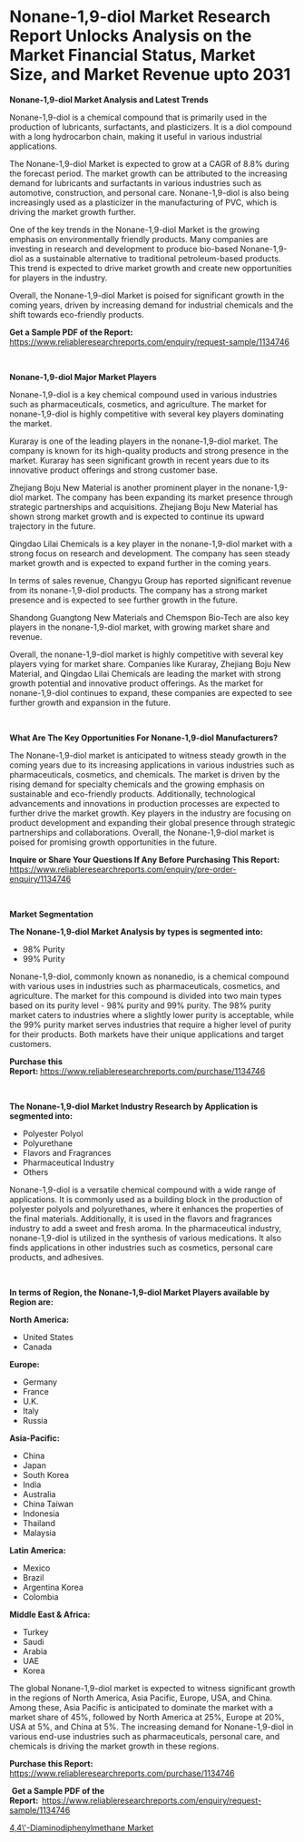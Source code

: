 <p><h1>Nonane-1,9-diol Market Research Report Unlocks Analysis on the Market Financial Status, Market Size, and Market Revenue upto 2031</h1></p><p><strong>Nonane-1,9-diol Market Analysis and Latest Trends</strong></p>
<p><p>Nonane-1,9-diol is a chemical compound that is primarily used in the production of lubricants, surfactants, and plasticizers. It is a diol compound with a long hydrocarbon chain, making it useful in various industrial applications.</p><p>The Nonane-1,9-diol Market is expected to grow at a CAGR of 8.8% during the forecast period. The market growth can be attributed to the increasing demand for lubricants and surfactants in various industries such as automotive, construction, and personal care. Nonane-1,9-diol is also being increasingly used as a plasticizer in the manufacturing of PVC, which is driving the market growth further.</p><p>One of the key trends in the Nonane-1,9-diol Market is the growing emphasis on environmentally friendly products. Many companies are investing in research and development to produce bio-based Nonane-1,9-diol as a sustainable alternative to traditional petroleum-based products. This trend is expected to drive market growth and create new opportunities for players in the industry.</p><p>Overall, the Nonane-1,9-diol Market is poised for significant growth in the coming years, driven by increasing demand for industrial chemicals and the shift towards eco-friendly products.</p></p>
<p><strong>Get a Sample PDF of the Report:&nbsp;</strong> <a href="https://www.reliableresearchreports.com/enquiry/request-sample/1134746">https://www.reliableresearchreports.com/enquiry/request-sample/1134746</a></p>
<p>&nbsp;</p>
<p><strong>Nonane-1,9-diol Major Market Players</strong></p>
<p><p>Nonane-1,9-diol is a key chemical compound used in various industries such as pharmaceuticals, cosmetics, and agriculture. The market for nonane-1,9-diol is highly competitive with several key players dominating the market.</p><p>Kuraray is one of the leading players in the nonane-1,9-diol market. The company is known for its high-quality products and strong presence in the market. Kuraray has seen significant growth in recent years due to its innovative product offerings and strong customer base.</p><p>Zhejiang Boju New Material is another prominent player in the nonane-1,9-diol market. The company has been expanding its market presence through strategic partnerships and acquisitions. Zhejiang Boju New Material has shown strong market growth and is expected to continue its upward trajectory in the future.</p><p>Qingdao Lilai Chemicals is a key player in the nonane-1,9-diol market with a strong focus on research and development. The company has seen steady market growth and is expected to expand further in the coming years.</p><p>In terms of sales revenue, Changyu Group has reported significant revenue from its nonane-1,9-diol products. The company has a strong market presence and is expected to see further growth in the future.</p><p>Shandong Guangtong New Materials and Chemspon Bio-Tech are also key players in the nonane-1,9-diol market, with growing market share and revenue.</p><p>Overall, the nonane-1,9-diol market is highly competitive with several key players vying for market share. Companies like Kuraray, Zhejiang Boju New Material, and Qingdao Lilai Chemicals are leading the market with strong growth potential and innovative product offerings. As the market for nonane-1,9-diol continues to expand, these companies are expected to see further growth and expansion in the future.</p></p>
<p>&nbsp;</p>
<p><strong>What Are The Key Opportunities For Nonane-1,9-diol Manufacturers?</strong></p>
<p><p>The Nonane-1,9-diol market is anticipated to witness steady growth in the coming years due to its increasing applications in various industries such as pharmaceuticals, cosmetics, and chemicals. The market is driven by the rising demand for specialty chemicals and the growing emphasis on sustainable and eco-friendly products. Additionally, technological advancements and innovations in production processes are expected to further drive the market growth. Key players in the industry are focusing on product development and expanding their global presence through strategic partnerships and collaborations. Overall, the Nonane-1,9-diol market is poised for promising growth opportunities in the future.</p></p>
<p><strong>Inquire or Share Your Questions If Any Before Purchasing This Report:</strong> <a href="https://www.reliableresearchreports.com/enquiry/pre-order-enquiry/1134746">https://www.reliableresearchreports.com/enquiry/pre-order-enquiry/1134746</a></p>
<p>&nbsp;</p>
<p><strong>Market Segmentation</strong></p>
<p><strong>The Nonane-1,9-diol Market Analysis by types is segmented into:</strong></p>
<p><ul><li>98% Purity</li><li>99% Purity</li></ul></p>
<p><p>Nonane-1,9-diol, commonly known as nonanedio, is a chemical compound with various uses in industries such as pharmaceuticals, cosmetics, and agriculture. The market for this compound is divided into two main types based on its purity level - 98% purity and 99% purity. The 98% purity market caters to industries where a slightly lower purity is acceptable, while the 99% purity market serves industries that require a higher level of purity for their products. Both markets have their unique applications and target customers.</p></p>
<p><strong>Purchase this Report:&nbsp;</strong><a href="https://www.reliableresearchreports.com/purchase/1134746">https://www.reliableresearchreports.com/purchase/1134746</a></p>
<p>&nbsp;</p>
<p><strong>The Nonane-1,9-diol Market Industry Research by Application is segmented into:</strong></p>
<p><ul><li>Polyester Polyol</li><li>Polyurethane</li><li>Flavors and Fragrances</li><li>Pharmaceutical Industry</li><li>Others</li></ul></p>
<p><p>Nonane-1,9-diol is a versatile chemical compound with a wide range of applications. It is commonly used as a building block in the production of polyester polyols and polyurethanes, where it enhances the properties of the final materials. Additionally, it is used in the flavors and fragrances industry to add a sweet and fresh aroma. In the pharmaceutical industry, nonane-1,9-diol is utilized in the synthesis of various medications. It also finds applications in other industries such as cosmetics, personal care products, and adhesives.</p></p>
<p>&nbsp;</p>
<p><strong>In terms of Region, the Nonane-1,9-diol Market Players available by Region are:</strong></p>
<p>
    <p> <strong> North America: </strong>
        <ul>
            <li>United States</li>
            <li>Canada</li>
        </ul>
        </p> 
    <p> <strong> Europe: </strong>
        <ul>
            <li>Germany</li>
            <li>France</li>
            <li>U.K.</li>
            <li>Italy</li>
            <li>Russia</li>
        </ul>
        </p> 
    <p> <strong> Asia-Pacific: </strong>
        <ul>
            <li>China</li>
            <li>Japan</li>
            <li>South Korea</li>
            <li>India</li>
            <li>Australia</li>
            <li>China Taiwan</li>
            <li>Indonesia</li>
            <li>Thailand</li>
            <li>Malaysia</li>
        </ul>
        </p> 
    <p> <strong> Latin America: </strong>
        <ul>
            <li>Mexico</li>
            <li>Brazil</li>
            <li>Argentina Korea</li>
            <li>Colombia</li>
        </ul>
        </p> 
    <p> <strong> Middle East & Africa: </strong>
        <ul>
            <li>Turkey</li>
            <li>Saudi</li>
            <li>Arabia</li>
            <li>UAE</li>
            <li>Korea</li>
        </ul>
    </p>
    </p>
<p><p>The global Nonane-1,9-diol market is expected to witness significant growth in the regions of North America, Asia Pacific, Europe, USA, and China. Among these, Asia Pacific is anticipated to dominate the market with a market share of 45%, followed by North America at 25%, Europe at 20%, USA at 5%, and China at 5%. The increasing demand for Nonane-1,9-diol in various end-use industries such as pharmaceuticals, personal care, and chemicals is driving the market growth in these regions.</p></p>
<p><strong>Purchase this Report: </strong><a href="https://www.reliableresearchreports.com/purchase/1134746">https://www.reliableresearchreports.com/purchase/1134746</a></p>
<p>&nbsp;<strong>Get a Sample PDF of the Report:&nbsp;&nbsp;</strong><a href="https://www.reliableresearchreports.com/enquiry/request-sample/1134746">https://www.reliableresearchreports.com/enquiry/request-sample/1134746</a></p>
<p><strong></strong></p>
<p><p><a href="https://github.com/ChiragRp1/Market-Research-Report-List-3/blob/main/44-diaminodiphenylmethane-market.md">4,4\'-Diaminodiphenylmethane Market</a></p></p>